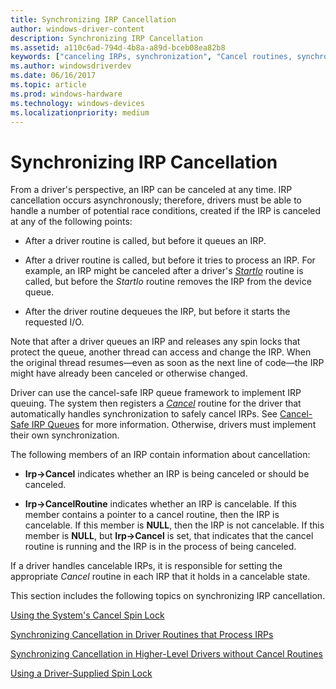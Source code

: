 ```yaml
---
title: Synchronizing IRP Cancellation
author: windows-driver-content
description: Synchronizing IRP Cancellation
ms.assetid: a110c6ad-794d-4b8a-a89d-bceb08ea82b8
keywords: ["canceling IRPs, synchronization", "Cancel routines, synchronization", "synchronization WDK IRPs", "cancelable IRPs WDK kernel"]
ms.author: windowsdriverdev
ms.date: 06/16/2017
ms.topic: article
ms.prod: windows-hardware
ms.technology: windows-devices
ms.localizationpriority: medium
---
```


# Synchronizing IRP Cancellation





From a driver's perspective, an IRP can be canceled at any time. IRP cancellation occurs asynchronously; therefore, drivers must be able to handle a number of potential race conditions, created if the IRP is canceled at any of the following points:

-   After a driver routine is called, but before it queues an IRP.

-   After a driver routine is called, but before it tries to process an IRP. For example, an IRP might be canceled after a driver's [*StartIo*](https://msdn.microsoft.com/library/windows/hardware/ff563858) routine is called, but before the *StartIo* routine removes the IRP from the device queue.

-   After the driver routine dequeues the IRP, but before it starts the requested I/O.

Note that after a driver queues an IRP and releases any spin locks that protect the queue, another thread can access and change the IRP. When the original thread resumes—even as soon as the next line of code—the IRP might have already been canceled or otherwise changed.

Driver can use the cancel-safe IRP queue framework to implement IRP queuing. The system then registers a [*Cancel*](https://msdn.microsoft.com/library/windows/hardware/ff540742) routine for the driver that automatically handles synchronization to safely cancel IRPs. See [Cancel-Safe IRP Queues](cancel-safe-irp-queues.md) for more information. Otherwise, drivers must implement their own synchronization.

The following members of an IRP contain information about cancellation:

-   **Irp-&gt;Cancel** indicates whether an IRP is being canceled or should be canceled.

-   **Irp-&gt;CancelRoutine** indicates whether an IRP is cancelable. If this member contains a pointer to a cancel routine, then the IRP is cancelable. If this member is **NULL**, then the IRP is not cancelable. If this member is **NULL**, but **Irp-&gt;Cancel** is set, that indicates that the cancel routine is running and the IRP is in the process of being canceled.

If a driver handles cancelable IRPs, it is responsible for setting the appropriate *Cancel* routine in each IRP that it holds in a cancelable state.

This section includes the following topics on synchronizing IRP cancellation.

[Using the System's Cancel Spin Lock](using-the-system-s-cancel-spin-lock.md)

[Synchronizing Cancellation in Driver Routines that Process IRPs](synchronizing-cancellation-in-driver-routines-that-process-irps.md)

[Synchronizing Cancellation in Higher-Level Drivers without Cancel Routines](synchronizing-cancellation-in-higher-level-drivers-without-cancel-rout.md)

[Using a Driver-Supplied Spin Lock](using-a-driver-supplied-spin-lock.md)

 

 




